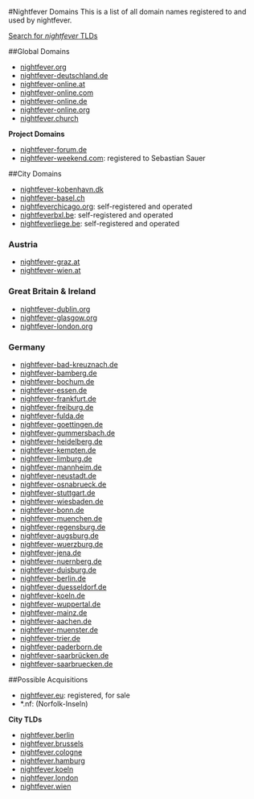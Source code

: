 #Nightfever Domains
This is a list of all domain names registered to and used by nightfever.

[Search for *nightfever* TLDs](https://www.inwx.de/de/domain/check#search=nightfever#region=ALL)

##Global Domains
* [nightfever.org](http://nightfever.org)
* [nightfever-deutschland.de](http://nightfever-deutschland.de)
* [nightfever-online.at](http://nightfever-online.at)
* [nightfever-online.com](http://nightfever-online.com)
* [nightfever-online.de](http://nightfever-online.de)
* [nightfever-online.org](http://nightfever-online.org)
* [nightfever.church](http://nightfever.church)

**Project Domains**  

* [nightfever-forum.de](http://nightfever-forum.de)
* [nightfever-weekend.com](http://nightfever-weekend.com): registered to Sebastian Sauer

##City Domains
* [nightfever-kobenhavn.dk](http://nightfever-kobenhavn.dk)
* [nightfever-basel.ch](http://nightfever-basel.ch)
* [nightfeverchicago.org](http://nightfeverchicago.org/): self-registered and operated
* [nightfeverbxl.be](http://nightfeverbxl.be/): self-registered and operated
* [nightfeverliege.be](http://nightfeverliege.be/): self-registered and operated

### Austria
* [nightfever-graz.at](http://nightfever-graz.at)
* [nightfever-wien.at](http://nightfever-wien.at)

### Great Britain & Ireland
* [nightfever-dublin.org](http://nightfever-dublin.org)
* [nightfever-glasgow.org](http://nightfever-glasgow.org)
* [nightfever-london.org](http://nightfever-london.org)

### Germany
* [nightfever-bad-kreuznach.de](http://nightfever-bad-kreuznach.de)
* [nightfever-bamberg.de](http://nightfever-bamberg.de)
* [nightfever-bochum.de](http://nightfever-bochum.de)
* [nightfever-essen.de](http://nightfever-essen.de)
* [nightfever-frankfurt.de](http://nightfever-frankfurt.de)
* [nightfever-freiburg.de](http://nightfever-freiburg.de)
* [nightfever-fulda.de](http://nightfever-fulda.de)
* [nightfever-goettingen.de](http://nightfever-goettingen.de)
* [nightfever-gummersbach.de](http://nightfever-gummersbach.de)
* [nightfever-heidelberg.de](http://nightfever-heidelberg.de)
* [nightfever-kempten.de](http://nightfever-kempten.de)
* [nightfever-limburg.de](http://nightfever-limburg.de)
* [nightfever-mannheim.de](http://nightfever-mannheim.de)
* [nightfever-neustadt.de](http://nightfever-neustadt.de)
* [nightfever-osnabrueck.de](http://nightfever-osnabrueck.de)
* [nightfever-stuttgart.de](http://nightfever-stuttgart.de)
* [nightfever-wiesbaden.de](http://nightfever-wiesbaden.de)
* [nightfever-bonn.de](http://nightfever-bonn.de)
* [nightfever-muenchen.de](http://nightfever-muenchen.de)
* [nightfever-regensburg.de](http://nightfever-regensburg.de)
* [nightfever-augsburg.de](http://nightfever-augsburg.de)
* [nightfever-wuerzburg.de](http://nightfever-wuerzburg.de)
* [nightfever-jena.de](http://nightfever-jena.de)
* [nightfever-nuernberg.de](http://nightfever-nuernberg.de)
* [nightfever-duisburg.de](http://nightfever-duisburg.de)
* [nightfever-berlin.de](http://nightfever-berlin.de)
* [nightfever-duesseldorf.de](http://nightfever-duesseldorf.de)
* [nightfever-koeln.de](http://nightfever-koeln.de)
* [nightfever-wuppertal.de](http://nightfever-wuppertal.de)
* [nightfever-mainz.de](http://nightfever-mainz.de)
* [nightfever-aachen.de](http://nightfever-aachen.de)
* [nightfever-muenster.de](http://nightfever-muenster.de)
* [nightfever-trier.de](http://nightfever-trier.de)
* [nightfever-paderborn.de](http://nightfever-paderborn.de)
* [nightfever-saarbrücken.de](http://nightfever-saarbrücken.de)
* [nightfever-saarbruecken.de](http://nightfever-saarbruecken.de)

##Possible Acquisitions

* [nightfever.eu](http://nightfever.eu): registered, for sale
* *.nf: (Norfolk-Inseln)

**City TLDs**

* [nightfever.berlin](http://nightfever.berlin)
* [nightfever.brussels](http://nightfever.brussels)
* [nightfever.cologne](http://nightfever.cologne)
* [nightfever.hamburg](http://nightfever.hamburg)
* [nightfever.koeln](http://nightfever.koeln)
* [nightfever.london](http://nightfever.london)
* [nightfever.wien](http://nightfever.wien)